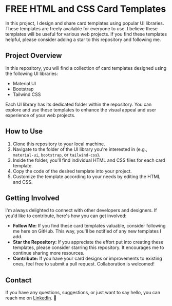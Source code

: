 # FREE HTML and CSS Card Templates

In this project, I design and share card templates using popular UI libraries. These templates are freely available for everyone to use. I believe these templates will be useful for various web projects. If you find these templates helpful, please consider adding a star to this repository and following me.

## Project Overview

In this repository, you will find a collection of card templates designed using the following UI libraries:

- Material UI
- Bootstrap
- Tailwind CSS

Each UI library has its dedicated folder within the repository. You can explore and use these templates to enhance the visual appeal and user experience of your web projects.

## How to Use

1. Clone this repository to your local machine.
2. Navigate to the folder of the UI library you're interested in (e.g., `material-ui`, `bootstrap`, or `tailwind-css`).
3. Inside the folder, you'll find individual HTML and CSS files for each card template.
4. Copy the code of the desired template into your project.
5. Customize the template according to your needs by editing the HTML and CSS.

## Getting Involved

I'm always delighted to connect with other developers and designers. If you'd like to contribute, here's how you can get involved:

- **Follow Me:** If you find these card templates valuable, consider following me here on GitHub. This way, you'll be notified of any new templates I add.
- **Star the Repository:** If you appreciate the effort put into creating these templates, please consider starring this repository. It encourages me to continue sharing more resources.
- **Contribute:** If you have your card designs or improvements to existing ones, feel free to submit a pull request. Collaboration is welcomed!

## Contact

If you have any questions, suggestions, or just want to say hello, you can reach me on [LinkedIn](https://www.linkedin.com/in/aytekin-tanrisever/). 🚀
